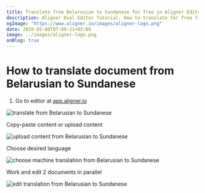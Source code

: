 ```yaml
---
title: Translate from Belarusian to Sundanese for free in Aligner Editor
description: Aligner Dual Editor Tutorial. How to translate for free from Belarusian to Sundanese. Aligner is multilingual document management platform. 
ogImage: "https://www.aligner.io/images/aligner-logo.png"
date: 2020-05-06T07:09:21+03:00
image: ../images/aligner-logo.png
onBlog: true
---
```


# How to translate document from Belarusian to Sundanese

1. Go to editor at [app.aligner.io](https://app.aligner.io "Aligner App web page")

![translate from Belarusian to Sundanese](../aligner-blank-editor.png "translate from Belarusian to Sundanese")

Copy-paste content or upload content

![upload content from Belarusian to Sundanese](../aligner-uploaded-document.png "upload content from Belarusian to Sundanese")

Choose desired language

![choose machine translation from Belarusian to Sundanese](../aligner-language-dropdown.png "choose machine translation from Belarusian to Sundanese")

Work and edit 2 documents in parallel

![edit translation from Belarusian to Sundanese](../aligner-double-sitded-editor.png "edit translation from Belarusian to Sundanese")

